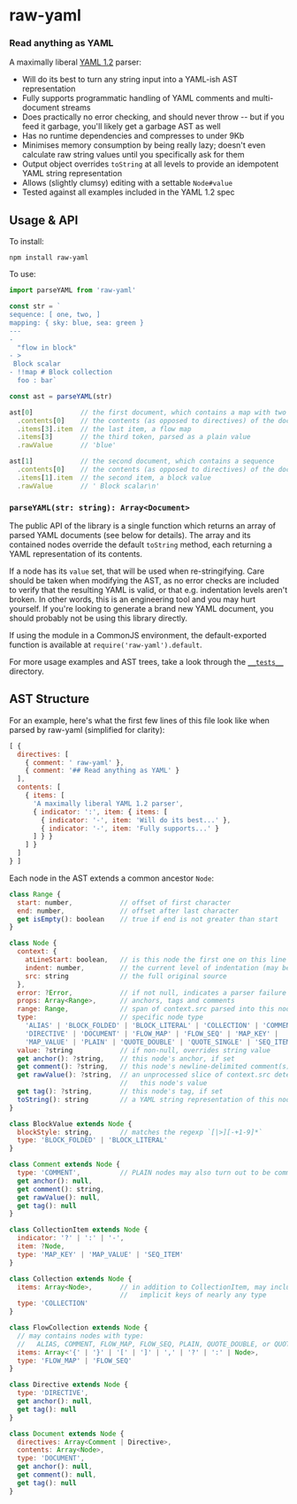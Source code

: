 # raw-yaml
### Read anything as YAML

A maximally liberal [YAML 1.2] parser:
- Will do its best to turn any string input into a YAML-ish AST representation
- Fully supports programmatic handling of YAML comments and multi-document streams
- Does practically no error checking, and should never throw -- but if you feed it garbage, you'll likely get a garbage AST as well
- Has no runtime dependencies and compresses to under 9Kb
- Minimises memory consumption by being really lazy; doesn't even calculate raw string values until you specifically ask for them
- Output object overrides `toString` at all levels to provide an idempotent YAML string representation
- Allows (slightly clumsy) editing with a settable `Node#value`
- Tested against all examples included in the YAML 1.2 spec

[YAML 1.2]: http://www.yaml.org/spec/1.2/spec.html


## Usage & API

To install:
```
npm install raw-yaml
```

To use:
```js
import parseYAML from 'raw-yaml'

const str = `
sequence: [ one, two, ]
mapping: { sky: blue, sea: green }
---
-
  "flow in block"
- >
 Block scalar
- !!map # Block collection
  foo : bar`

const ast = parseYAML(str)

ast[0]            // the first document, which contains a map with two keys
  .contents[0]    // the contents (as opposed to directives) of the document
  .items[3].item  // the last item, a flow map
  .items[3]       // the third token, parsed as a plain value
  .rawValue       // 'blue'

ast[1]            // the second document, which contains a sequence
  .contents[0]    // the contents (as opposed to directives) of the document
  .items[1].item  // the second item, a block value
  .rawValue       // ' Block scalar\n'
```

### `parseYAML(str: string): Array<Document>`

The public API of the library is a single function which returns an array of parsed YAML documents (see below for details). The array and its contained nodes override the default `toString` method, each returning a YAML representation of its contents.

If a node has its `value` set, that will be used when re-stringifying. Care should be taken when modifying the AST, as no error checks are included to verify that the resulting YAML is valid, or that e.g. indentation levels aren't broken. In other words, this is an engineering tool and you may hurt yourself. If you're looking to generate a brand new YAML document, you should probably not be using this library directly.

If using the module in a CommonJS environment, the default-exported function is available at `require('raw-yaml').default`.

For more usage examples and AST trees, take a look through the [`__tests__`](https://github.com/eemeli/raw-yaml/tree/master/__tests__) directory.


## AST Structure

For an example, here's what the first few lines of this file look like when parsed by raw-yaml (simplified for clarity):

```js
[ {
  directives: [
    { comment: ' raw-yaml' },
    { comment: '## Read anything as YAML' }
  ],
  contents: [
    { items: [
      'A maximally liberal YAML 1.2 parser',
      { indicator: ':', item: { items: [
        { indicator: '-', item: 'Will do its best...' },
        { indicator: '-', item: 'Fully supports...' }
      ] } }
    ] }
  ]
} ]
```

Each node in the AST extends a common ancestor `Node`:

```js
class Range {
  start: number,            // offset of first character
  end: number,              // offset after last character
  get isEmpty(): boolean    // true if end is not greater than start
}

class Node {
  context: {
    atLineStart: boolean,   // is this node the first one on this line
    indent: number,         // the current level of indentation (may be -1)
    src: string             // the full original source
  },
  error: ?Error,            // if not null, indicates a parser failure
  props: Array<Range>,      // anchors, tags and comments
  range: Range,             // span of context.src parsed into this node
  type:                     // specific node type
    'ALIAS' | 'BLOCK_FOLDED' | 'BLOCK_LITERAL' | 'COLLECTION' | 'COMMENT' |
    'DIRECTIVE' | 'DOCUMENT' | 'FLOW_MAP' | 'FLOW_SEQ' | 'MAP_KEY' |
    'MAP_VALUE' | 'PLAIN' | 'QUOTE_DOUBLE' | 'QUOTE_SINGLE' | 'SEQ_ITEM',
  value: ?string            // if non-null, overrides string value
  get anchor(): ?string,    // this node's anchor, if set
  get comment(): ?string,   // this node's newline-delimited comment(s), if any
  get rawValue(): ?string,  // an unprocessed slice of context.src determining
                            //   this node's value
  get tag(): ?string,       // this node's tag, if set
  toString(): string        // a YAML string representation of this node
}

class BlockValue extends Node {
  blockStyle: string,       // matches the regexp `[|>][-+1-9]*`
  type: 'BLOCK_FOLDED' | 'BLOCK_LITERAL'
}

class Comment extends Node {
  type: 'COMMENT',          // PLAIN nodes may also turn out to be comment-only
  get anchor(): null,
  get comment(): string,
  get rawValue(): null,
  get tag(): null
}

class CollectionItem extends Node {
  indicator: '?' | ':' | '-',
  item: ?Node,
  type: 'MAP_KEY' | 'MAP_VALUE' | 'SEQ_ITEM'
}

class Collection extends Node {
  items: Array<Node>,       // in addition to CollectionItem, may include
                            //   implicit keys of nearly any type
  type: 'COLLECTION'
}

class FlowCollection extends Node {
  // may contains nodes with type:
  //   ALIAS, COMMENT, FLOW_MAP, FLOW_SEQ, PLAIN, QUOTE_DOUBLE, or QUOTE_SINGLE
  items: Array<'{' | '}' | '[' | ']' | ',' | '?' | ':' | Node>,
  type: 'FLOW_MAP' | 'FLOW_SEQ'
}

class Directive extends Node {
  type: 'DIRECTIVE',
  get anchor(): null,
  get tag(): null
}

class Document extends Node {
  directives: Array<Comment | Directive>,
  contents: Array<Node>,
  type: 'DOCUMENT',
  get anchor(): null,
  get comment(): null,
  get tag(): null
}
```
